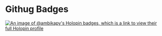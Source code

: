 # Githug Badges


[![An image of @ambikapy's Holopin badges, which is a link to view their full Holopin profile](https://holopin.me/ambikapy)](https://holopin.io/@ambikapy)
